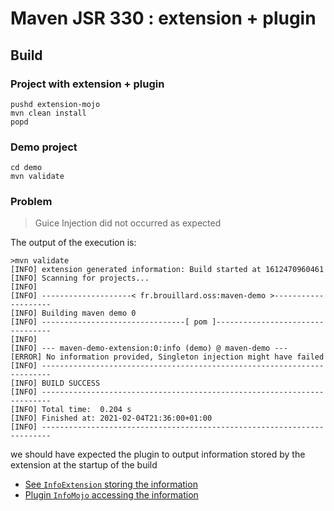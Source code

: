 # Maven JSR 330 : extension + plugin

## Build

### Project with extension + plugin

````
pushd extension-mojo
mvn clean install
popd
````

### Demo project

````
cd demo
mvn validate
````

### Problem

> Guice Injection did not occurred as expected

The output of the execution is:

````
>mvn validate
[INFO] extension generated information: Build started at 1612470960461
[INFO] Scanning for projects...
[INFO]
[INFO] --------------------< fr.brouillard.oss:maven-demo >--------------------
[INFO] Building maven demo 0
[INFO] --------------------------------[ pom ]---------------------------------
[INFO]
[INFO] --- maven-demo-extension:0:info (demo) @ maven-demo ---
[ERROR] No information provided, Singleton injection might have failed
[INFO] ------------------------------------------------------------------------
[INFO] BUILD SUCCESS
[INFO] ------------------------------------------------------------------------
[INFO] Total time:  0.204 s
[INFO] Finished at: 2021-02-04T21:36:00+01:00
[INFO] ------------------------------------------------------------------------
````

we should have expected the plugin to output information stored by the extension at the startup of the build

- [See `InfoExtension` storing the information](https://github.com/McFoggy/maven-jsr330-demo/blob/master/extension-mojo/src/main/java/fr/brouillard/oss/maven/InfoExtension.java#L30)
- [Plugin `InfoMojo` accessing the information](https://github.com/McFoggy/maven-jsr330-demo/blob/master/extension-mojo/src/main/java/fr/brouillard/oss/maven/InfoMojo.java#L22)